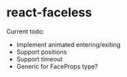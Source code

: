 # react-faceless

Current todo: 
- Implement animated entering/exiting
- Support positions
- Support timeout
- Generic for FaceProps type?

